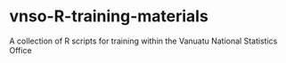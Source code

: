 # vnso-R-training-materials
A collection of R scripts for training within the Vanuatu National Statistics Office
